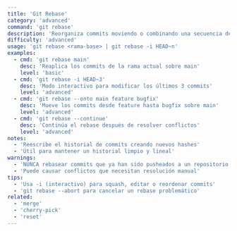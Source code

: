 ```yaml
---
title: 'Git Rebase'
category: 'advanced'
command: 'git rebase'
description: 'Reorganiza commits moviendo o combinando una secuencia de commits a una nueva base'
difficulty: 'advanced'
usage: 'git rebase <rama-base> | git rebase -i HEAD~n'
examples:
  - cmd: 'git rebase main'
    desc: 'Reaplica los commits de la rama actual sobre main'
    level: 'basic'
  - cmd: 'git rebase -i HEAD~3'
    desc: 'Modo interactivo para modificar los últimos 3 commits'
    level: 'advanced'
  - cmd: 'git rebase --onto main feature bugfix'
    desc: 'Mueve los commits desde feature hasta bugfix sobre main'
    level: 'advanced'
  - cmd: 'git rebase --continue'
    desc: 'Continúa el rebase después de resolver conflictos'
    level: 'advanced'
notes:
  - 'Reescribe el historial de commits creando nuevos hashes'
  - 'Útil para mantener un historial limpio y lineal'
warnings:
  - 'NUNCA rebasear commits que ya han sido pusheados a un repositorio público'
  - 'Puede causar conflictos que necesitan resolución manual'
tips:
  - 'Usa -i (interactivo) para squash, editar o reordenar commits'
  - 'git rebase --abort para cancelar un rebase problemático'
related:
  - 'merge'
  - 'cherry-pick'
  - 'reset'
---
```

